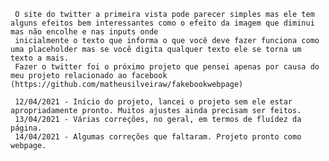      O site do twitter a primeira vista pode parecer simples mas ele tem alguns efeitos bem interessantes como o efeito da imagem que diminui mas não encolhe e nas inputs onde
     inicialmente o texto que informa o que você deve fazer funciona como uma placeholder mas se você digita qualquer texto ele se torna um texto a mais. 
     Fazer o twitter foi o próximo projeto que pensei apenas por causa do meu projeto relacionado ao facebook (https://github.com/matheusilveiraw/fakebookwebpage)
     
     12/04/2021 - Início do projeto, lancei o projeto sem ele estar apropriadamente pronto. Muitos ajustes ainda precisam ser feitos. 
     13/04/2021 - Várias correções, no geral, em termos de fluídez da página. 
     14/04/2021 - Algumas correções que faltaram. Projeto pronto como webpage. 
